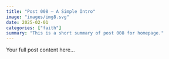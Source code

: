 ```yaml
---
title: "Post 008 — A Simple Intro"
image: "images/img8.svg"
date: 2025-02-01
categories: ["faith"]
summary: "This is a short summary of post 008 for homepage."
---
```


Your full post content here...
